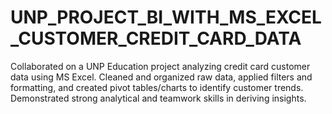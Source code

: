 # UNP_PROJECT_BI_WITH_MS_EXCEL_CUSTOMER_CREDIT_CARD_DATA
Collaborated on a UNP Education project analyzing credit card customer data using MS Excel. Cleaned and organized raw data, applied filters and formatting, and created pivot tables/charts to identify customer trends. Demonstrated strong analytical and teamwork skills in deriving insights.
